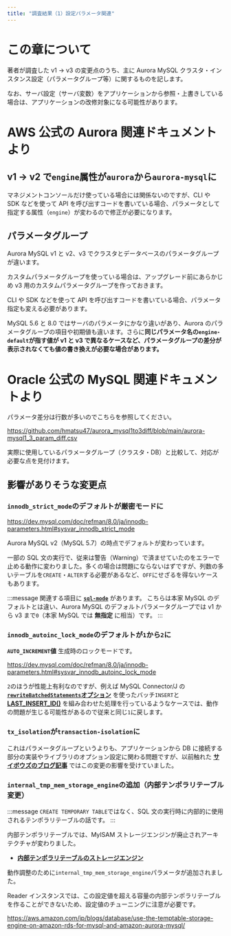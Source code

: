 ```yaml
---
title: "調査結果（1）設定パラメータ関連"
---
```

# この章について

著者が調査した v1 → v3 の変更点のうち、主に Aurora MySQL クラスタ・インスタンス設定（パラメータグループ等）に関するものを記します。

なお、サーバ設定（サーバ変数）をアプリケーションから参照・上書きしている場合は、アプリケーションの改修対象になる可能性があります。

# AWS 公式の Aurora 関連ドキュメントより

## v1 → v2 で`engine`属性が`aurora`から`aurora-mysql`に

マネジメントコンソールだけ使っている場合には関係ないのですが、CLI や SDK などを使って API を呼び出すコードを書いている場合、パラメータとして指定する属性（`engine`）が変わるので修正が必要になります。

## パラメータグループ

Aurora MySQL v1 と v2、v3 でクラスタとデータベースのパラメータグループが違います。

カスタムパラメータグループを使っている場合は、アップグレード前にあらかじめ v3 用のカスタムパラメータグループを作っておきます。

CLI や SDK などを使って API を呼び出すコードを書いている場合、パラメータ指定も変える必要があります。

MySQL 5.6 と 8.0 ではサーバのパラメータにかなり違いがあり、Aurora のパラメータグループの項目や初期値も違います。さらに**同じパラメータ名の`engine-default`が指す値が v1 と v3 で異なるケースなど、パラメータグループの差分が表示されなくても値の書き換えが必要な場合があります。**

# Oracle 公式の MySQL 関連ドキュメントより

パラメータ差分は行数が多いのでこちらを参照してください。

https://github.com/hmatsu47/aurora_mysql1to3diff/blob/main/aurora-mysql1_3_param_diff.csv

実際に使用しているパラメータグループ（クラスタ・DB）と比較して、対応が必要な点を見付けます。

## 影響がありそうな変更点

### `innodb_strict_mode`のデフォルトが厳密モードに

https://dev.mysql.com/doc/refman/8.0/ja/innodb-parameters.html#sysvar_innodb_strict_mode

Aurora MySQL v2（MySQL 5.7）の時点でデフォルトが変わっています。

一部の SQL 文の実行で、従来は警告（Warning）で済ませていたのをエラーで止める動作に変わりました。多くの場合は問題にならないはずですが、列数の多いテーブルを`CREATE`・`ALTER`する必要があるなど、`OFF`にせざるを得ないケースもあります。

:::message
関連する項目に **[`sql-mode`](https://dev.mysql.com/doc/refman/8.0/ja/sql-mode.html)** があります。
こちらは本家 MySQL のデフォルトとは違い、Aurora MySQL のデフォルトパラメータグループでは v1 から v3 まで`0`（本家 MySQL では **無指定** に相当）です。
:::

### `innodb_autoinc_lock_mode`のデフォルトが`1`から`2`に

**`AUTO_INCREMENT`値** 生成時のロックモードです。

https://dev.mysql.com/doc/refman/8.0/ja/innodb-parameters.html#sysvar_innodb_autoinc_lock_mode

`2`のほうが性能上有利なのですが、例えば MySQL Connector/J の **[`rewriteBatchedStatements`オプション](https://dev.mysql.com/doc/connector-j/8.0/en/connector-j-connp-props-performance-extensions.html#cj-conn-prop_rewriteBatchedStatements)** を使ったバッチ`INSERT`と **[LAST_INSERT_ID()](https://dev.mysql.com/doc/refman/8.0/ja/information-functions.html#function_last-insert-id)** を組み合わせた処理を行っているようなケースでは、動作の問題が生じる可能性があるので従来と同じ`1`に戻します。

### `tx_isolation`が`transaction-isolation`に

これはパラメータグループというよりも、アプリケーションから DB に接続する部分の実装やライブラリのオプション設定に関わる問題ですが、以前触れた **[サイボウズのブログ記事](https://blog.cybozu.io/entry/2021/05/24/175000#%E3%83%88%E3%83%A9%E3%83%B3%E3%82%B6%E3%82%AF%E3%82%B7%E3%83%A7%E3%83%B3%E5%88%86%E9%9B%A2%E3%83%AC%E3%83%99%E3%83%AB%E3%82%92%E8%A8%AD%E5%AE%9A%E3%81%99%E3%82%8B%E5%A4%89%E6%95%B0%E5%90%8D%E3%81%AE%E5%A4%89%E6%9B%B4)** ではこの変更の影響を受けていました。


### `internal_tmp_mem_storage_engine`の追加（内部テンポラリテーブル変更）

:::message
`CREATE TEMPORARY TABLE`ではなく、SQL 文の実行時に内部的に使用されるテンポラリテーブルの話です。
:::

内部テンポラリテーブルでは、MyISAM ストレージエンジンが廃止されアーキテクチャが変わりました。

- **[内部テンポラリテーブルのストレージエンジン](https://docs.aws.amazon.com/ja_jp/AmazonRDS/latest/AuroraUserGuide/AuroraMySQL.MySQL80.html#AuroraMySQL.mysql80-internal-temp-tables-engine)**

動作調整のために`internal_tmp_mem_storage_engine`パラメータが追加されました。

Reader インスタンスでは、この設定値を超える容量の内部テンポラリテーブルを作ることができないため、設定値のチューニングに注意が必要です。

https://aws.amazon.com/jp/blogs/database/use-the-temptable-storage-engine-on-amazon-rds-for-mysql-and-amazon-aurora-mysql/